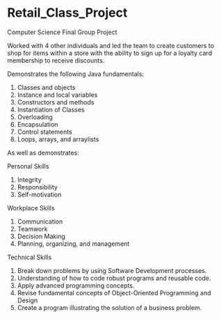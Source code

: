 # Retail_Class_Project
Computer Science Final Group Project 

Worked with 4 other individuals and led the team to create customers to shop for items within a store with the ability to sign up for a loyalty card membership to receive discounts.

Demonstrates the following Java fundamentals:
1. Classes and objects
2. Instance and local variables
3. Constructors and methods
4. Instantiation of Classes
5. Overloading
6. Encapsulation
7. Control statements
8. Loops, arrays, and arraylists

As well as demonstrates: 

Personal Skills
1. Integrity
2. Responsibility
3. Self-motivation

Workplace Skills
1. Communication
2. Teamwork
3. Decision Making
4. Planning, organizing, and management

Technical Skills
1. Break down problems by using Software Development processes.
2. Understanding of how to code robust programs and reusable code.
3. Apply advanced programming concepts.
4. Revise fundamental concepts of Object-Oriented Programming and Design
5. Create a program illustrating the solution of a business problem.
